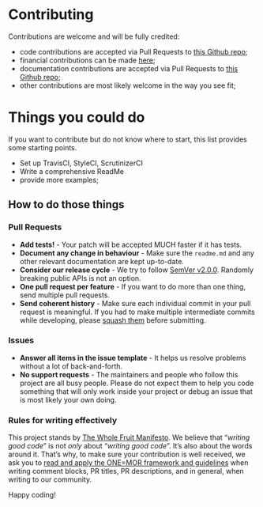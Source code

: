 # Contributing

Contributions are welcome and will be fully credited:
- code contributions are accepted via Pull Requests to [this Github repo](https://github.com/fournodes/import-operation);
- financial contributions can be made [here](https://www.paypal.com/donate/?hosted_button_id=4FSDDH39N5W34); 
- documentation contributions are accepted via Pull Requests to [this Github repo](https://github.com/fournodes/import-operation);
- other contributions are most likely welcome in the way you see fit;

# Things you could do
If you want to contribute but do not know where to start, this list provides some starting points.
- Set up TravisCI, StyleCI, ScrutinizerCI
- Write a comprehensive ReadMe
- provide more examples;

## How to do those things

### Pull Requests
- **Add tests!** - Your patch will be accepted MUCH faster if it has tests.
- **Document any change in behaviour** - Make sure the `readme.md` and any other relevant documentation are kept up-to-date.
- **Consider our release cycle** - We try to follow [SemVer v2.0.0](http://semver.org/). Randomly breaking public APIs is not an option.
- **One pull request per feature** - If you want to do more than one thing, send multiple pull requests.
- **Send coherent history** - Make sure each individual commit in your pull request is meaningful. If you had to make multiple intermediate commits while developing, please [squash them](http://www.git-scm.com/book/en/v2/Git-Tools-Rewriting-History#Changing-Multiple-Commit-Messages) before submitting.

### Issues
- **Answer all items in the issue template** - It helps us resolve problems without a lot of back-and-forth.
- **No support requests** - The maintainers and people who follow this project are all busy people. Please do not expect them to help you code something that will only work inside your project or debug an issue that is most likely your own doing. 

### Rules for writing effectively

This project stands by [The Whole Fruit Manifesto](https://github.com/the-whole-fruit/manifesto). We believe that “_writing good code_” is not _only_ about “_writing good code_”. It’s also about the words around it. That’s why, to make sure your contribution is well received, we ask you to [read and apply the ONE=MOR framework and guidelines](https://github.com/the-whole-fruit/manifesto) when writing comment blocks, PR titles, PR descriptions, and in general, when writing to our community.


Happy coding!